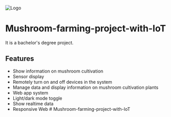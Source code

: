 ![Logo](https://dev-to-uploads.s3.amazonaws.com/uploads/articles/th5xamgrr6se0x5ro4g6.png)

# Mushroom-farming-project-with-IoT
It is a bachelor's degree project.

## Features

- Show information on mushroom cultivation
- Sensor display
- Remotely turn on and off devices in the system
- Manage data and display information on mushroom cultivation plants
- Web app system
- Light/dark mode toggle
- Show realtime data
- Responsive Web
#   M u s h r o o m - f a r m i n g - p r o j e c t - w i t h - I o T  
 